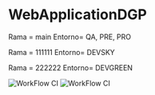 # WebApplicationDGP 
Rama = main 
Entorno= QA, PRE, PRO

Rama = 111111
Entorno= DEVSKY

Rama = 222222
Entorno= DEVGREEN

![WorkFlow CI](https://github.com/DavidGonzalezTR/WebApplicationDGP/actions/workflows/main.yml/badge.svg)
![WorkFlow CI](https://github.com/DavidGonzalezTR/WebApplicationDGP/actions/workflows/main.yml/badge.svg?event=pull_request)
